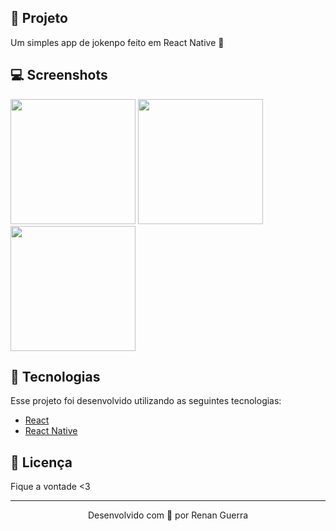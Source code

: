 ## 📲 Projeto

Um simples app de jokenpo feito em React Native 💜 

## 💻 Screenshots

<p>
<img src='https://user-images.githubusercontent.com/53278938/98807498-7ca5c680-23f9-11eb-827c-a5c61320e323.jpeg' width='200'>
<img src='https://user-images.githubusercontent.com/53278938/98807502-7d3e5d00-23f9-11eb-9265-c41d8a91c503.jpeg' width='200'>
<img src='https://user-images.githubusercontent.com/53278938/98807504-7d3e5d00-23f9-11eb-8144-8595300b3b0c.jpeg' width='200'>
</p>

## 🚀 Tecnologias

Esse projeto foi desenvolvido utilizando as seguintes tecnologias:

- [React](https://reactjs.org/)
- [React Native](https://reactnative.dev)

## 📝 Licença

Fique a vontade <3

---

<p align="center">Desenvolvido com 💜 por Renan Guerra</p>
